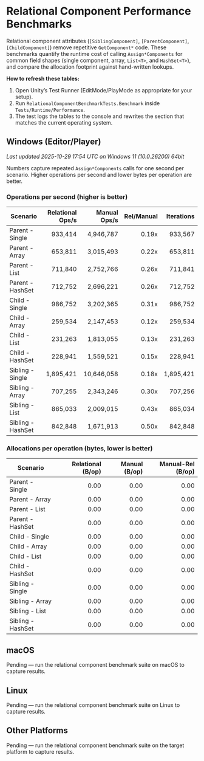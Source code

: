# Relational Component Performance Benchmarks

Relational component attributes (`[SiblingComponent]`, `[ParentComponent]`, `[ChildComponent]`) remove repetitive `GetComponent*` code. These benchmarks quantify the runtime cost of calling `Assign*Components` for common field shapes (single component, array, `List<T>`, and `HashSet<T>`), and compare the allocation footprint against hand-written lookups.

**How to refresh these tables:**

1. Open Unity’s Test Runner (EditMode/PlayMode as appropriate for your setup).
2. Run `RelationalComponentBenchmarkTests.Benchmark` inside `Tests/Runtime/Performance`.
3. The test logs the tables to the console and rewrites the section that matches the current operating system.

## Windows (Editor/Player)

<!-- RELATIONAL_COMPONENTS_WINDOWS_START -->

_Last updated 2025-10-29 17:54 UTC on Windows 11 (10.0.26200) 64bit_

Numbers capture repeated `Assign*Components` calls for one second per scenario.
Higher operations per second and lower bytes per operation are better.

### Operations per second (higher is better)

| Scenario          | Relational Ops/s | Manual Ops/s | Rel/Manual | Iterations |
| ----------------- | ---------------: | -----------: | ---------: | ---------: |
| Parent - Single   |          933,414 |    4,946,787 |      0.19x |    933,567 |
| Parent - Array    |          653,811 |    3,015,493 |      0.22x |    653,811 |
| Parent - List     |          711,840 |    2,752,766 |      0.26x |    711,841 |
| Parent - HashSet  |          712,752 |    2,696,221 |      0.26x |    712,752 |
| Child - Single    |          986,752 |    3,202,365 |      0.31x |    986,752 |
| Child - Array     |          259,534 |    2,147,453 |      0.12x |    259,534 |
| Child - List      |          231,263 |    1,813,055 |      0.13x |    231,263 |
| Child - HashSet   |          228,941 |    1,559,521 |      0.15x |    228,941 |
| Sibling - Single  |        1,895,421 |   10,646,058 |      0.18x |  1,895,421 |
| Sibling - Array   |          707,255 |    2,343,246 |      0.30x |    707,256 |
| Sibling - List    |          865,033 |    2,009,015 |      0.43x |    865,034 |
| Sibling - HashSet |          842,848 |    1,671,913 |      0.50x |    842,848 |

### Allocations per operation (bytes, lower is better)

| Scenario          | Relational (B/op) | Manual (B/op) | Manual-Rel (B/op) |
| ----------------- | ----------------: | ------------: | ----------------: |
| Parent - Single   |              0.00 |          0.00 |              0.00 |
| Parent - Array    |              0.00 |          0.00 |              0.00 |
| Parent - List     |              0.00 |          0.00 |              0.00 |
| Parent - HashSet  |              0.00 |          0.00 |              0.00 |
| Child - Single    |              0.00 |          0.00 |              0.00 |
| Child - Array     |              0.00 |          0.00 |              0.00 |
| Child - List      |              0.00 |          0.00 |              0.00 |
| Child - HashSet   |              0.00 |          0.00 |              0.00 |
| Sibling - Single  |              0.00 |          0.00 |              0.00 |
| Sibling - Array   |              0.00 |          0.00 |              0.00 |
| Sibling - List    |              0.00 |          0.00 |              0.00 |
| Sibling - HashSet |              0.00 |          0.00 |              0.00 |

<!-- RELATIONAL_COMPONENTS_WINDOWS_END -->

## macOS

<!-- RELATIONAL_COMPONENTS_MACOS_START -->

Pending — run the relational component benchmark suite on macOS to capture results.

<!-- RELATIONAL_COMPONENTS_MACOS_END -->

## Linux

<!-- RELATIONAL_COMPONENTS_LINUX_START -->

Pending — run the relational component benchmark suite on Linux to capture results.

<!-- RELATIONAL_COMPONENTS_LINUX_END -->

## Other Platforms

<!-- RELATIONAL_COMPONENTS_OTHER_START -->

Pending — run the relational component benchmark suite on the target platform to capture results.

<!-- RELATIONAL_COMPONENTS_OTHER_END -->
